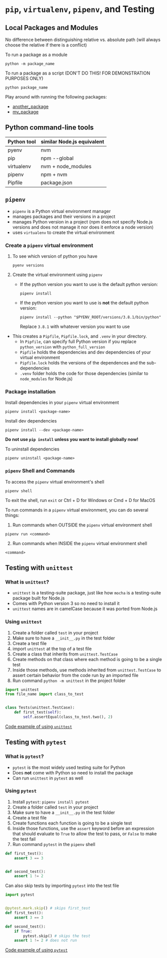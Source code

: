 # `pip`, `virtualenv`, `pipenv`, and Testing

## Local Packages and Modules

No difference between distinguishing relative vs. absolute path (will always choose the relative if there is a conflict)

To run a package as a module

```
python -m package_name
```

To run a package as a script (DON'T DO THIS! FOR DEMONSTRATION PURPOSES ONLY)

```
python package_name
```

Play around with running the following packages:
- [another_package]
- [my_package]

## Python command-line tools

| Python tool | similar Node.js equivalent  |
| ---         | ---                         |
| pyenv       | nvm                         |
| pip         | npm --global                |
| virtualenv  | nvm + node_modules          |
| pipenv      | npm + nvm                   |
| Pipfile     | package.json                |

## `pipenv`

- `pipenv` is a Python virtual environment manager
- manages packages and their versions in a project
- manages Python version in a project (npm does not specify Node.js versions and does not manage it nor does it enforce a node version)
- uses `virtualenv` to create the virtual environment

### Create a `pipenv` virtual environment 

1. To see which version of python you have

   ```
   pyenv versions
   ```

2. Create the virtual environment using `pipenv`
   - If the python version you want to use is the default python version:

     ```
     pipenv install
     ```
   - If the python version you want to use is **not** the default python version:
     ```
     pipenv install --python "$PYENV_ROOT/versions/3.8.1/bin/python"
     ```
     Replace `3.8.1` with whatever version you want to use
- This creates a `Pipfile`, `Pipfile.lock`, and `.venv` in your directory.
   - In `Pipfile`, can specify full Python version if you replace `python_version` with `python_full_version`
   - `Pipfile` holds the dependencies and dev dependencies of your virtual environment
   - `Pipfile.lock` holds the versions of the dependences and the sub-dependencies
   - `.venv` folder holds the code for those dependencies (similar to `node_modules` for Node.js)

### Package installation

Install dependencies in your `pipenv` virtual environment

```
pipenv install <package-name>
```

Install dev dependencies

```
pipenv install --dev <package-name>
```

**Do not use `pip install` unless you want to install globally now!**

To uninstall dependencies

```
pipenv uninstall <package-name>
```

### `pipenv` Shell and Commands

To access the `pipenv` virtual environment's shell

```
pipenv shell
```

To exit the shell, run `exit` or Ctrl + D for Windows or Cmd + D for MacOS

To run commands in a `pipenv` virtual environment, you can do several things:
   1. Run commands when OUTSIDE the `pipenv` virtual environment shell
   ```
   pipenv run <command>
   ```
   2. Run commands when INSIDE the `pipenv` virtual environment shell
   ```
   <command>
   ```

## Testing with `unittest`

### What is `unittest`?

- `unittest` is a testing-suite package, just like how `mocha` is a testing-suite package built for Node.js
- Comes with Python version 3 so no need to install it
- `unittest` names are in camelCase because it was ported from Node.js

### Using `unittest`

1. Create a folder called `test` in your project
1. Make sure to have a `__init__.py` in the test folder
1. Create a test file
1. import `unittest` at the top of a test file
1. Create a class that inherits from `unittest.TestCase`
1. Create methods on that class where each method is going to be a single test
1. Inside those methods, use methods inherited from `unittest.TestCase` to assert certain behavior from the code run by an imported file
1. Run command `python -m unittest` in the project folder

```py
import unittest
from file_name import class_to_test


class Tests(unittest.TestCase):
    def first_test(self):
        self.assertEqual(class_to_test.two(), 2)
```

[Code example of using `unittest`]

## Testing with `pytest`

### What is `pytest`?

- `pytest` is the most widely used testing suite for Python
- Does **not** come with Python so need to install the package
- Can run `unittest` in `pytest` as well

### Using `pytest`

1. Install `pytest`: `pipenv install pytest`
1. Create a folder called `test` in your project
1. Make sure to have a `__init__.py` in the test folder
1. Create a test file
1. Create functions each function is going to be a single test
1. Inside those functions, use the `assert` keyword before an expression that should evaluate to `True` to allow the test to pass, or `False` to make the test fail
1. Run command `pytest` in the `pipenv` shell

```py
def first_test():
    assert 3 == 3


def second_test():
    assert 1 != 2
```

Can also skip tests by importing `pytest` into the test file

```py
import pytest


@pytest.mark.skip() # skips first_test
def first_test():
    assert 3 == 3

def second_test():
    if True:
        pytest.skip() # skips the test
    assert 1 != 2 # does not run
```

[Code example of using `pytest`]


[another_package]: ./another_package
[my_package]: ./my_package
[Code example of using `unittest`]: ./unittest-package
[Code example of using `pytest`]: ./pytest-package
